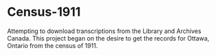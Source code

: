 # Census-1911
Attempting to download transcriptions from the Library and Archives Canada. This project began on the desire to get the records for Ottawa, Ontario from the census of 1911.

